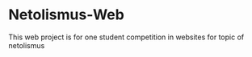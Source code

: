 # Netolismus-Web
This web project is for one student competition in websites for topic of netolismus
